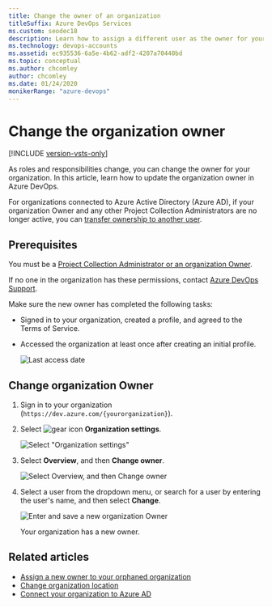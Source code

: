 ```yaml
---
title: Change the owner of an organization
titleSuffix: Azure DevOps Services
ms.custom: seodec18
description: Learn how to assign a different user as the owner for your organization. Also learn what permissions are required to make updates.
ms.technology: devops-accounts
ms.assetid: ec935536-6a5e-4b62-adf2-4207a70440bd
ms.topic: conceptual
ms.author: chcomley
author: chcomley
ms.date: 01/24/2020
monikerRange: "azure-devops"
---
```


# Change the organization owner

[!INCLUDE [version-vsts-only](../../includes/version-vsts-only.md)]

As roles and responsibilities change, you can change the owner for your organization. In this article, learn how to update the organization owner in Azure DevOps.

For organizations connected to Azure Active Directory (Azure AD), if your organization Owner and any other Project Collection Administrators are no longer active, you can [transfer ownership to another user](resolve-orphaned-organization.md).

<a name="ChangeOwner"></a>

## Prerequisites

You must be a [Project Collection Administrator or an organization Owner](../security/lookup-organization-owner-admin.md).

If no one in the organization has these permissions, contact
[Azure DevOps Support](https://azure.microsoft.com/support/devops).

Make sure the new owner has completed the following tasks:

- Signed in to your organization, created a profile, and agreed to the Terms of Service.
- Accessed the organization at least once after creating an initial profile.

  ![Last access date](media/change-organization-ownership/user-last-access.png)

## Change organization Owner

1. Sign in to your organization (`https://dev.azure.com/{yourorganization}`).

1. Select ![gear icon](../../media/icons/gear-icon.png) **Organization settings**.

   ![Select "Organization settings"](../../media/settings/open-admin-settings-vert.png)

1. Select **Overview**, and then **Change owner**.

   ![Select Overview, and then Change owner](media/change-organization-ownership/change-organization-owner.png)

1. Select a user from the dropdown menu, or search for a user by entering the user's name, and then select **Change**.

   ![Enter and save a new organization Owner](media/change-organization-ownership/save-new-organization-owner.png)

   Your organization has a new owner.

## Related articles

- [Assign a new owner to your orphaned organization](resolve-orphaned-organization.md)
- [Change organization location](change-organization-location.md)
- [Connect your organization to Azure AD](connect-organization-to-azure-ad.md)

